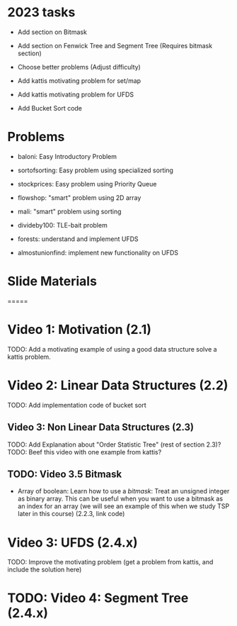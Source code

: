 
# 2023 tasks
- Add section on Bitmask
- Add section on Fenwick Tree and Segment Tree
  (Requires bitmask section)

- Choose better problems (Adjust difficulty)

- Add kattis motivating problem for set/map
- Add kattis motivating problem for UFDS
- Add Bucket Sort code


# Problems
- baloni: Easy Introductory Problem
- sortofsorting: Easy problem using specialized sorting

- stockprices: Easy problem using Priority Queue
- flowshop: "smart" problem using 2D array
- mali: "smart" problem using sorting
- divideby100: TLE-bait problem
- forests: understand and implement UFDS
- almostunionfind: implement new functionality on UFDS

# Slide Materials
=====
# Video 1: Motivation (2.1)
TODO: Add a motivating example of using a good data structure solve a kattis problem.

# Video 2: Linear Data Structures (2.2)
TODO: Add implementation code of bucket sort

## Video 3: Non Linear Data Structures (2.3)
TODO: Add Explanation about "Order Statistic Tree" (rest of section 2.3)?
TODO: Beef this video with one example from kattis?

## TODO: Video 3.5 Bitmask
- Array of boolean: Learn how to use a *bitmask*: Treat an unsigned integer as binary array. This can be useful when you want to use a bitmask as an index for an array
(we will see an example of this when we study TSP later in this course) (2.2.3, link code)


# Video 3: UFDS (2.4.x)
TODO: Improve the motivating problem (get a problem from kattis, and include the solution here)

# TODO: Video 4: Segment Tree (2.4.x)
